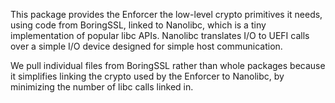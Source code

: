 This package provides the Enforcer the low-level crypto primitives it needs,
using code from BoringSSL, linked to Nanolibc, which is a tiny implementation
of popular libc APIs.  Nanolibc translates I/O to UEFI calls over a simple I/O
device designed for simple host communication.

We pull individual files from BoringSSL rather than whole packages because it
simplifies linking the crypto used by the Enforcer to Nanolibc, by minimizing
the number of libc calls linked in.
